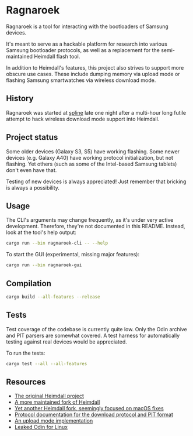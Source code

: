 # Ragnaroek

Ragnaroek is a tool for interacting with the bootloaders of Samsung devices.

It's meant to serve as a hackable platform for research into various Samsung bootloader protocols, as well as a replacement for the semi-maintained Heimdall flash tool.

In addition to Heimdall's features, this project also strives to support more obscure use cases. These include dumping memory via upload mode or flashing Samsung smartwatches via wireless download mode.

## History

Ragnaroek was started at [spline](https://spline.de/) late one night after a multi-hour long futile attempt to hack wireless download mode support into Heimdall.

## Project status

Some older devices (Galaxy S3, S5) have working flashing. Some newer devices (e.g. Galaxy A40) have working protocol initialization, but not flashing. Yet others (such as some of the Intel-based Samsung tablets) don't even have that.

Testing of new devices is always appreciated! Just remember that bricking is always a possibility.

## Usage

The CLI's arguments may change frequently, as it's under very active development. Therefore, they're not documented in this README. Instead, look at the tool's help output:

```bash
cargo run --bin ragnaroek-cli -- --help
```

To start the GUI (experimental, missing major features):

```bash
cargo run --bin ragnaroek-gui
```

## Compilation

```bash
cargo build --all-features --release
```

## Tests

Test coverage of the codebase is currently quite low. Only the Odin archive and PIT parsers are somewhat covered. A test harness for automatically testing against real devices would be appreciated.

To run the tests:

```bash
cargo test --all --all-features
```

## Resources

* [The original Heimdall project](https://github.com/Benjamin-Dobell/Heimdall)
* [A more maintained fork of Heimdall](https://git.sr.ht/~grimler/Heimdall)
* [Yet another Heimdall fork, seemingly focused on macOS fixes](https://github.com/amo13/Heimdall)
* [Protocol documentation for the download protocol and PIT format](https://samsung-loki.github.io/samsung-docs/)
* [An upload mode implementation](https://github.com/bkerler/sboot_dump)
* [Leaked Odin for Linux](https://forum.xda-developers.com/t/official-samsung-odin-v4-1-2-1-dc05e3ea-for-linux.4453423/)
